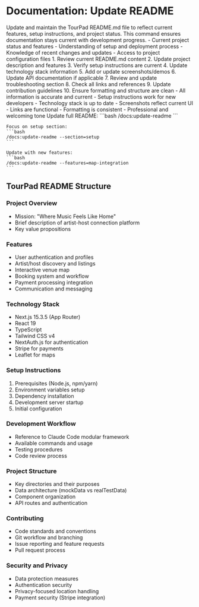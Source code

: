 # Documentation: Update README

<instructions>
  <context>
    Update and maintain the TourPad README.md file to reflect current features, setup instructions, and project status. This command ensures documentation stays current with development progress.
  </context>
  
  <requirements>
    - Current project status and features
    - Understanding of setup and deployment process
    - Knowledge of recent changes and updates
    - Access to project configuration files
  </requirements>
  
  <execution>
    1. Review current README.md content
    2. Update project description and features
    3. Verify setup instructions are current
    4. Update technology stack information
    5. Add or update screenshots/demos
    6. Update API documentation if applicable
    7. Review and update troubleshooting section
    8. Check all links and references
    9. Update contribution guidelines
    10. Ensure formatting and structure are clean
  </execution>
  
  <validation>
    - All information is accurate and current
    - Setup instructions work for new developers
    - Technology stack is up to date
    - Screenshots reflect current UI
    - Links are functional
    - Formatting is consistent
    - Professional and welcoming tone
  </validation>
  
  <examples>
    Update full README:
    ```bash
    /docs:update-readme
    ```
    
    Focus on setup section:
    ```bash
    /docs:update-readme --section=setup
    ```
    
    Update with new features:
    ```bash
    /docs:update-readme --features=map-integration
    ```
  </examples>
</instructions>

## TourPad README Structure

### Project Overview
- Mission: "Where Music Feels Like Home"
- Brief description of artist-host connection platform
- Key value propositions

### Features
- User authentication and profiles
- Artist/host discovery and listings
- Interactive venue map
- Booking system and workflow
- Payment processing integration
- Communication and messaging

### Technology Stack
- Next.js 15.3.5 (App Router)
- React 19
- TypeScript
- Tailwind CSS v4
- NextAuth.js for authentication
- Stripe for payments
- Leaflet for maps

### Setup Instructions
1. Prerequisites (Node.js, npm/yarn)
2. Environment variables setup
3. Dependency installation
4. Development server startup
5. Initial configuration

### Development Workflow
- Reference to Claude Code modular framework
- Available commands and usage
- Testing procedures
- Code review process

### Project Structure
- Key directories and their purposes
- Data architecture (mockData vs realTestData)
- Component organization
- API routes and authentication

### Contributing
- Code standards and conventions
- Git workflow and branching
- Issue reporting and feature requests
- Pull request process

### Security and Privacy
- Data protection measures
- Authentication security
- Privacy-focused location handling
- Payment security (Stripe integration)